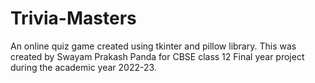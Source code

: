 # Trivia-Masters
An online quiz game created using tkinter and pillow library. This was created by Swayam Prakash Panda for CBSE class 12 Final year project during the academic year 2022-23.
